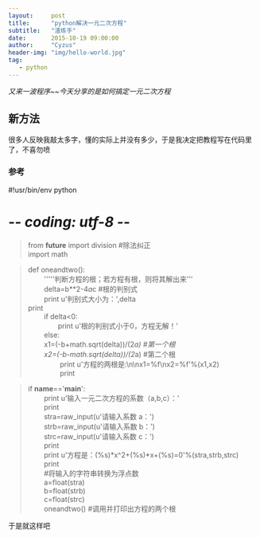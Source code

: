 ```yaml
---
layout:     post
title:      "python解决一元二次方程" 
subtitle:   "渣练手"
date:       2015-10-19 09:00:00
author:     "Cyzus"
header-img: "img/hello-world.jpg"
tag:
   - python
---
```




*又来一波程序~~今天分享的是如何搞定一元二次方程*

## 新方法 ##

很多人反映我敲太多字，懂的实际上并没有多少，于是我决定把教程写在代码里了，不喜勿喷


### 参考 ###
> 
 #!usr/bin/env python  
 # -*- coding: utf-8 -*-  
  
>from __future__ import division #除法纠正  
>import math  
  
>def oneandtwo():  
&#8195;&#8195;     '''''判断方程的根；若方程有根，则将其解出来'''  
&#8195;&#8195;     delta=b**2-4*a*c #根的判别式  
&#8195;&#8195;     print u'判别式大小为：',delta  
    print  
&#8195;&#8195;     if delta<0:  
&#8195;&#8195;&#8195;&#8195;          print u'根的判别式小于0，方程无解！'  
&#8195;&#8195;    else:  
&#8195;&#8195;         x1=(-b+math.sqrt(delta))/(2*a) #第一个根  
&#8195;&#8195;         x2=(-b-math.sqrt(delta))/(2*a) #第二个根  
&#8195;&#8195; &#8195;&#8195;         print u'方程的两根是:\n\nx1=%f\nx2=%f'%(x1,x2)  
&#8195;&#8195; &#8195;&#8195;         print  
  
>if __name__=='__main__':  
&#8195;&#8195;     print u'输入一元二次方程的系数（a,b,c）：'  
&#8195;&#8195;     print  
&#8195;&#8195;     stra=raw_input(u'请输入系数 a：')  
&#8195;&#8195;     strb=raw_input(u'请输入系数 b：')  
&#8195;&#8195;     strc=raw_input(u'请输入系数 c：')  
&#8195;&#8195;     print  
&#8195;&#8195;     print u'方程是：(%s)*x^2+(%s)*x+(%s)=0'%(stra,strb,strc)  
&#8195;&#8195;     print  
&#8195;&#8195;     #将输入的字符串转换为浮点数  
&#8195;&#8195;     a=float(stra)  
&#8195;&#8195;     b=float(strb)  
&#8195;&#8195;     c=float(strc)  
>&#8195;&#8195;     oneandtwo() #调用并打印出方程的两个根  

于是就这样吧